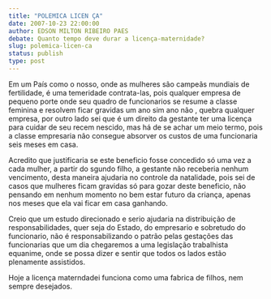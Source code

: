 ```yaml
---
title: "POLEMICA LICEN ÇA"
date: 2007-10-23 22:00:00
author: EDSON MILTON RIBEIRO PAES
debate: Quanto tempo deve durar a licença-maternidade?
slug: polemica-licen-ca
status: publish 
type: post
---
```


Em um País como o nosso, onde as mulheres são campeãs mundiais de fertilidade, é uma temeridade contrata-las, pois qualquer empresa de pequeno porte onde seu quadro de funcionarios se resume a classe feminina e resolvem ficar gravidas um ano sim ano não , quebra qualquer empresa, por outro lado sei que é um direito da gestante ter uma licença para cuidar de seu recem nescido, mas há de se achar um meio termo, pois a classe empresaria não consegue absorver os custos de uma funcionaria seis meses em casa.  

Acredito que justificaria se este beneficio fosse concedido só uma vez a cada mulher, a partir do sgundo filho, a gestante não receberia nenhum vencimento, desta maneira ajudaria no controle da natalidade, pois sei de casos que mulheres ficam gravidas só para gozar deste beneficio, não pensando em nenhum momento no bem estar futuro da criança, apenas nos meses que ela vai ficar em casa ganhando.  

Creio que um estudo direcionado e serio ajudaria na distribuição de responsabilidades, quer seja do Estado, do empresario e sobretudo do funcionario, não é responsabilizando o patrão pelas gestações das funcionarias que um dia chegaremos a uma legislação trabalhista equanime, onde se possa dizer e sentir que todos os lados estão plenamente assistidos.  

Hoje a licença materndadei funciona como uma fabrica de filhos, nem sempre desejados.
